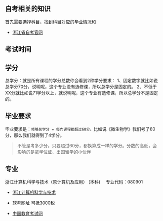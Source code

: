 ## 自考相关的知识
首先需要选择科目，找到科目对应的毕业情况和

* [浙江省自考官网](http://zk.zjzs.net/Index/index.aspx)


## 考试时间

## 学分
总学分：就是所有课程的学分总数你会看到2种学分要求：
1、固定数字就比如说总学分70分，说明呢，这个专业没有选修课，所以总学分是固定的。
2、不低于XX分就比如说71学分以上，就说明呢，这个专业有选修课，所以总学分不是固定的。

## 毕业要求
毕业要求是：`修够总学分 = 每门课程都超过60分。`比如说《微生物学》我们考了60分，那么我们就得到了4学分。

>不管是考多少分，只要超过60分，都换算成一样的学分。分数的高低，会影响的是拿学位证、出国留学的小伙伴


## 专业
浙江计算机科学与技术（原计算机及应用） (本科) 　专业代码：080901


* [浙江计算机科学与技术](https://zikao.eol.cn/a/20171009134342.html)
* [软考网址](https://bm.ruankao.org.cn/index/main)  可抵3000税

* [中国教育考试网](https://www.neea.edu.cn/)

